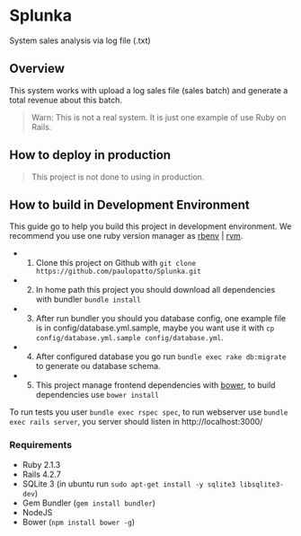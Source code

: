 # Splunka

System sales analysis via log file (.txt)


## Overview

This system works with upload a log sales file (sales batch) and generate a total revenue  about this batch.

> Warn: This is not a real system. It is just one example of use Ruby on Rails.

## How to deploy in production

> This project is not done to using in production.

## How to build in Development Environment

This guide go to help you build this project in development environment.
We recommend you use one ruby version manager as [rbenv](http://rbenv.org/) | [rvm](https://rvm.io/).

- 1. Clone this project on Github with `git clone https://github.com/paulopatto/Splunka.git`
- 2. In home path this project you should download all dependencies with bundler `bundle install`
- 3. After run bundler you should you database config, one example file is in config/database.yml.sample, maybe you want use it with `cp config/database.yml.sample config/database.yml`.
- 4. After configured database you go run `bundle exec rake db:migrate` to generate ou database schema.
- 5. This project manage frontend dependencies with [bower](https://bower.io/), to build dependencies use `bower install`

To run tests you user `bundle exec rspec spec`, to run webserver use `bundle exec rails server`,
you server should listen in http://localhost:3000/

### Requirements

- Ruby 2.1.3
- Rails 4.2.7
- SQLite 3 (in ubuntu run `sudo apt-get install -y sqlite3 libsqlite3-dev`)
- Gem Bundler (`gem install bundler`)
- NodeJS
- Bower (`npm install bower -g`)


